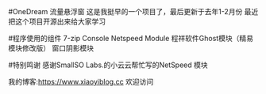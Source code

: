 #OneDream 流量悬浮窗
这是我挺早的一个项目了，最后更新于去年1-2月份
最近把这个项目开源出来给大家学习

#程序使用的组件
7-zip Console
Netspeed Module 
程祥软件Ghost模块（精易模块修改版）
窗口阴影模块

#特别鸣谢
感谢SmallSO Labs.的小云云帮忙写的NetSpeed 模块

我的博客:https://www.xiaoyiblog.cc
欢迎访问
